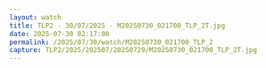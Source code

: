 ```yaml
---
layout: watch
title: TLP2 - 30/07/2025 - M20250730_021700_TLP_2T.jpg
date: 2025-07-30 02:17:00
permalink: /2025/07/30/watch/M20250730_021700_TLP_2
capture: TLP2/2025/202507/20250729/M20250730_021700_TLP_2T.jpg
---
```

